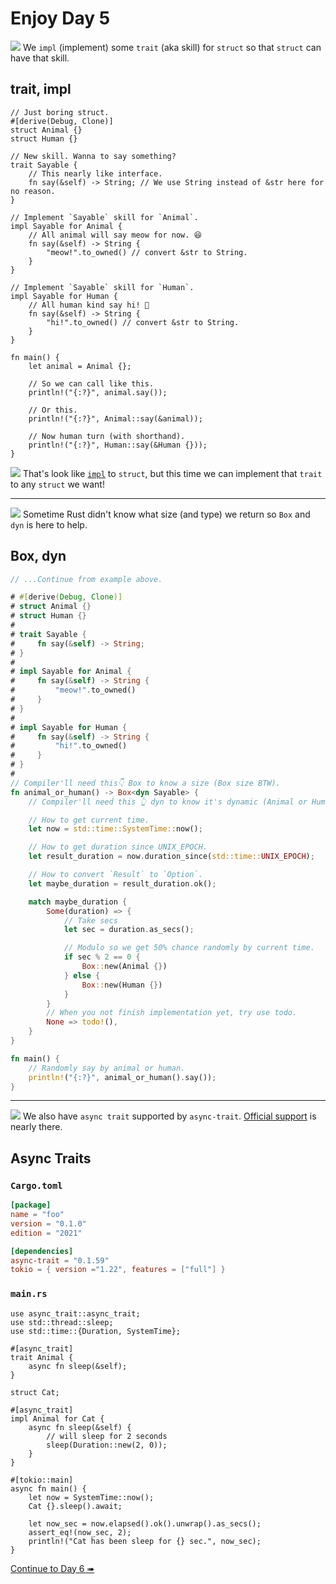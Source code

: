 # Enjoy Day 5

![](/assets/kat.png) We `impl` (implement) some `trait` (aka skill) for `struct` so that `struct` can have that skill.

## trait, impl

```rust,editable
// Just boring struct.
#[derive(Debug, Clone)]
struct Animal {}
struct Human {}

// New skill. Wanna to say something?
trait Sayable {
    // This nearly like interface.
    fn say(&self) -> String; // We use String instead of &str here for no reason.
}

// Implement `Sayable` skill for `Animal`.
impl Sayable for Animal {
    // All animal will say meow for now. 😆
    fn say(&self) -> String {
        "meow!".to_owned() // convert &str to String.
    }
}

// Implement `Sayable` skill for `Human`.
impl Sayable for Human {
    // All human kind say hi! 🤘
    fn say(&self) -> String {
        "hi!".to_owned() // convert &str to String.
    }
}

fn main() {
    let animal = Animal {};

    // So we can call like this.
    println!("{:?}", animal.say());

    // Or this.
    println!("{:?}", Animal::say(&animal));

    // Now human turn (with shorthand).
    println!("{:?}", Human::say(&Human {}));
}
```

![](/assets/duck.png) That's look like [`impl`](enjoy3.md) to `struct`, but this time we can implement that `trait` to any `struct` we want!

---

![](/assets/kat.png) Sometime Rust didn't know what size (and type) we return so `Box` and `dyn` is here to help.

## Box, dyn

```rust
// ...Continue from example above.

# #[derive(Debug, Clone)]
# struct Animal {}
# struct Human {}
#
# trait Sayable {
#     fn say(&self) -> String;
# }
#
# impl Sayable for Animal {
#     fn say(&self) -> String {
#         "meow!".to_owned()
#     }
# }
#
# impl Sayable for Human {
#     fn say(&self) -> String {
#         "hi!".to_owned()
#     }
# }
#
// Compiler'll need this👇 Box to know a size (Box size BTW).
fn animal_or_human() -> Box<dyn Sayable> {
    // Compiler'll need this 👆 dyn to know it's dynamic (Animal or Human)

    // How to get current time.
    let now = std::time::SystemTime::now();

    // How to get duration since UNIX_EPOCH.
    let result_duration = now.duration_since(std::time::UNIX_EPOCH);

    // How to convert `Result` to `Option`.
    let maybe_duration = result_duration.ok();

    match maybe_duration {
        Some(duration) => {
            // Take secs
            let sec = duration.as_secs();

            // Modulo so we get 50% chance randomly by current time.
            if sec % 2 == 0 {
                Box::new(Animal {})
            } else {
                Box::new(Human {})
            }
        }
        // When you not finish implementation yet, try use todo.
        None => todo!(),
    }
}

fn main() {
    // Randomly say by animal or human.
    println!("{:?}", animal_or_human().say());
}
```

---

![](/assets/kat.png) We also have `async trait` supported by `async-trait`. [Official support](https://blog.rust-lang.org/inside-rust/2022/11/17/async-fn-in-trait-nightly.html) is nearly there.

## Async Traits

### `Cargo.toml`

```toml
[package]
name = "foo"
version = "0.1.0"
edition = "2021"

[dependencies]
async-trait = "0.1.59"
tokio = { version ="1.22", features = ["full"] }
```

### `main.rs`

```rust,editable,edition2021
use async_trait::async_trait;
use std::thread::sleep;
use std::time::{Duration, SystemTime};

#[async_trait]
trait Animal {
    async fn sleep(&self);
}

struct Cat;

#[async_trait]
impl Animal for Cat {
    async fn sleep(&self) {
        // will sleep for 2 seconds
        sleep(Duration::new(2, 0));
    }
}

#[tokio::main]
async fn main() {
    let now = SystemTime::now();
    Cat {}.sleep().await;

    let now_sec = now.elapsed().ok().unwrap().as_secs();
    assert_eq!(now_sec, 2);
    println!("Cat has been sleep for {} sec.", now_sec);
}
```

[Continue to Day 6 ➠](./enjoy6.md)
